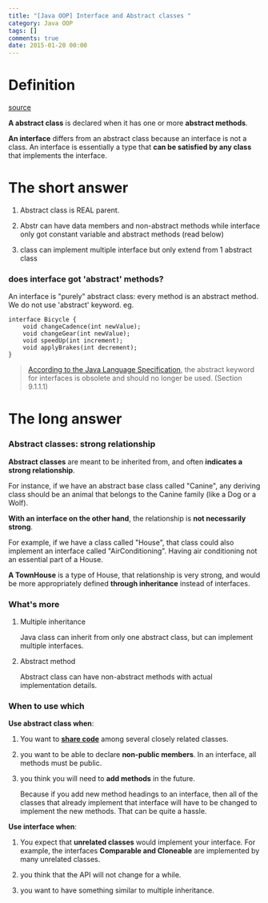 ```yaml
---
title: "[Java OOP] Interface and Abstract classes "
category: Java OOP
tags: []
comments: true
date: 2015-01-20 00:00
---
```



# Definition

[source](http://www.programmerinterview.com/index.php/java-questions/interface-vs-abstract-class/)

**A abstract class** is declared when it has one or more **abstract methods**.

**An interface** differs from an abstract class because an interface is not a class. An interface is essentially a type that **can be satisfied by any class** that implements the interface.

# The short answer

1. Abstract class is REAL parent.

1. Abstr can have data members and non-abstract methods
   while interface only got constant variable and abstract methods (read below)
1. class can implement multiple interface
   but only extend from 1 abstract class

### does interface got 'abstract' methods?

An interface is "purely" abstract class: every method is an abstract method. We do not use 'abstract' keyword. eg.

    interface Bicycle {
        void changeCadence(int newValue);
        void changeGear(int newValue);
        void speedUp(int increment);
        void applyBrakes(int decrement);
    }

> [According to the Java Language Specification](http://stackoverflow.com/a/641549), the abstract keyword for interfaces is obsolete and should no longer be used. (Section 9.1.1.1)

# The long answer

### Abstract classes: strong relationship

**Abstract classes** are meant to be inherited from, and often **indicates a strong relationship**.

For instance, if we have an abstract base class called "Canine", any deriving class should be an animal that belongs to the Canine family (like a Dog or a Wolf).

**With an interface on the other hand**, the relationship is **not necessarily strong**.

For example, if we have a class called "House", that class could also implement an interface called "AirConditioning". Having air conditioning not an essential part of a House.

**A TownHouse** is a type of House, that relationship is very strong, and would be more appropriately defined **through inheritance** instead of interfaces.

### What's more

1. Multiple inheritance

   Java class can inherit from only one abstract class, but can implement multiple interfaces.

1. Abstract method

   Abstract class can have non-abstract methods with actual implementation details.

### When to use which

**Use abstract class when**:

1. You want to **[share code](http://docs.oracle.com/javase/tutorial/java/IandI/abstract.html)** among several closely related classes.

1. you want to be able to declare **non-public members**. In an interface, all methods must be public.

1. you think you will need to **add methods** in the future.

   Because if you add new method headings to an interface, then all of the classes that already implement that interface will have to be changed to implement the new methods. That can be quite a hassle.

**Use interface when**:

1. You expect that **unrelated classes** would implement your interface. For example, the interfaces **Comparable and Cloneable** are implemented by many unrelated classes.

1. you think that the API will not change for a while.

1. you want to have something similar to multiple inheritance.
